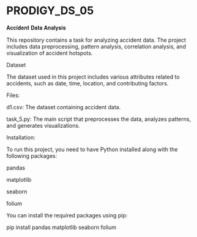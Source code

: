 # PRODIGY_DS_05

𝐀𝐜𝐜𝐢𝐝𝐞𝐧𝐭 𝐃𝐚𝐭𝐚 𝐀𝐧𝐚𝐥𝐲𝐬𝐢𝐬

This repository contains a task for analyzing accident data. The project includes data preprocessing, pattern analysis, correlation analysis, and visualization of accident hotspots.

Dataset

The dataset used in this project includes various attributes related to accidents, such as date, time, location, and contributing factors.

Files:

d1.csv: The dataset containing accident data.

task_5.py: The main script that preprocesses the data, analyzes patterns, and generates visualizations.

Installation:

To run this project, you need to have Python installed along with the following packages:

pandas

matplotlib

seaborn

folium

You can install the required packages using pip:

pip install pandas matplotlib seaborn folium
